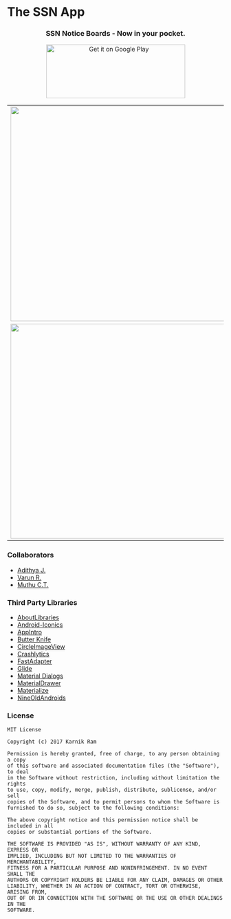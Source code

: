 # The SSN App
<h3 align='center'>SSN Notice Boards - Now in your pocket.</h3>                              
<p align="center"><a href='https://goo.gl/9GXP2M'><img alt='Get it on Google Play' src='https://play.google.com/intl/en_us/badges/images/generic/en_badge_web_generic.png' height="125" width="323"/></a></p>

<table border="0" cellspacing="5" cellpadding="0">
  <tr>
    <td><img src="https://github.com/karnikram/the-ssn-app/blob/master/app/screenshots/login.png" height="500px"/></td>
    <td><img src="https://github.com/karnikram/the-ssn-app/blob/master/app/screenshots/main.png" height="500px"/></td>
    <td><img src="https://github.com/karnikram/the-ssn-app/blob/master/app/screenshots/examcell.png" height="500px"/></td>
  </tr>
  <div></div>
  <tr>
    <td><img src="https://github.com/karnikram/the-ssn-app/blob/master/app/screenshots/social.png" height="500px"/></td>
    <td><img src="https://github.com/karnikram/the-ssn-app/blob/master/app/screenshots/buses.png" height="500px"/></td>
    <td><img src="https://github.com/karnikram/the-ssn-app/blob/master/app/screenshots/dining.png" height="500px"/></td>
    
  </tr>
</table>

### Collaborators
* [Adithya J.](https://github.com/adithya321)
* [Varun R.](https://github.com/varunranganathan)
* [Muthu C.T.](https://github.com/muthuct)

### Third Party Libraries
* [AboutLibraries](https://github.com/mikepenz/AboutLibraries)
* [Android-Iconics](https://github.com/mikepenz/Android-Iconics)
* [AppIntro](https://github.com/apl-devs/AppIntro)
* [Butter Knife](https://github.com/JakeWharton/butterknife)
* [CircleImageView](https://github.com/hdodenhof/CircleImageView)
* [Crashlytics](https://fabric.io/kits/android/crashlytics)
* [FastAdapter](https://github.com/mikepenz/FastAdapter)
* [Glide](https://github.com/bumptech/glide)
* [Material Dialogs](https://github.com/afollestad/material-dialogs)
* [MaterialDrawer](https://github.com/mikepenz/MaterialDrawer)
* [Materialize](https://github.com/mikepenz/Materialize)
* [NineOldAndroids](https://github.com/JakeWharton/NineOldAndroids)

### License
```
MIT License

Copyright (c) 2017 Karnik Ram

Permission is hereby granted, free of charge, to any person obtaining a copy
of this software and associated documentation files (the "Software"), to deal
in the Software without restriction, including without limitation the rights
to use, copy, modify, merge, publish, distribute, sublicense, and/or sell
copies of the Software, and to permit persons to whom the Software is
furnished to do so, subject to the following conditions:

The above copyright notice and this permission notice shall be included in all
copies or substantial portions of the Software.

THE SOFTWARE IS PROVIDED "AS IS", WITHOUT WARRANTY OF ANY KIND, EXPRESS OR
IMPLIED, INCLUDING BUT NOT LIMITED TO THE WARRANTIES OF MERCHANTABILITY,
FITNESS FOR A PARTICULAR PURPOSE AND NONINFRINGEMENT. IN NO EVENT SHALL THE
AUTHORS OR COPYRIGHT HOLDERS BE LIABLE FOR ANY CLAIM, DAMAGES OR OTHER
LIABILITY, WHETHER IN AN ACTION OF CONTRACT, TORT OR OTHERWISE, ARISING FROM,
OUT OF OR IN CONNECTION WITH THE SOFTWARE OR THE USE OR OTHER DEALINGS IN THE
SOFTWARE.
```
